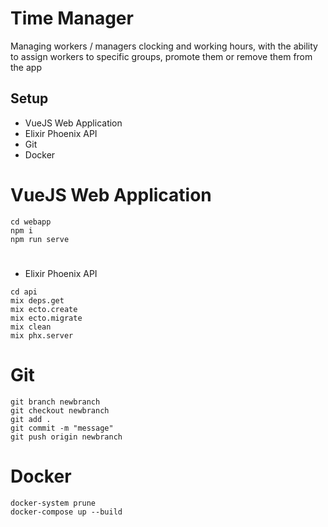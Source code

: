 # Time Manager
Managing workers / managers clocking and working hours, with the ability to assign workers to specific groups, promote them or remove them from the app
## Setup
* VueJS Web Application
* Elixir Phoenix API
* Git
* Docker
# VueJS Web Application
```
cd webapp
npm i
npm run serve
```
# 
* Elixir Phoenix API
```
cd api
mix deps.get
mix ecto.create
mix ecto.migrate
mix clean
mix phx.server
```
# Git
```
git branch newbranch
git checkout newbranch
git add .
git commit -m "message"
git push origin newbranch
```
# Docker
```
docker-system prune
docker-compose up --build
```
